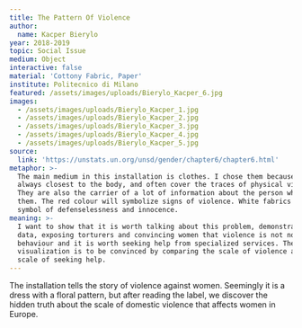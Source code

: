 ```yaml
---
title: The Pattern Of Violence
author:
  name: Kacper Bierylo
year: 2018-2019
topic: Social Issue
medium: Object
interactive: false
material: 'Cottony Fabric, Paper'
institute: Politecnico di Milano
featured: /assets/images/uploads/Bierylo_Kacper_6.jpg
images:
  - /assets/images/uploads/Bierylo_Kacper_1.jpg
  - /assets/images/uploads/Bierylo_Kacper_2.jpg
  - /assets/images/uploads/Bierylo_Kacper_3.jpg
  - /assets/images/uploads/Bierylo_Kacper_4.jpg
  - /assets/images/uploads/Bierylo_Kacper_5.jpg
source:
  link: 'https://unstats.un.org/unsd/gender/chapter6/chapter6.html'
metaphor: >-
  The main medium in this installation is clothes. I chose them because they are
  always closest to the body, and often cover the traces of physical violence.
  They are also the carrier of a lot of information about the person who wears
  them. The red colour will symbolize signs of violence. White fabrics will be a
  symbol of defenselessness and innocence. 
meaning: >-
  I want to show that it is worth talking about this problem, demonstrating
  data, exposing torturers and convincing women that violence is not normal
  behaviour and it is worth seeking help from specialized services. The
  visualization is to be convinced by comparing the scale of violence and the
  scale of seeking help.
---
```

The installation tells the story of violence against women. Seemingly it is a dress with a floral pattern, but after reading the label, we discover the hidden truth about the scale of domestic violence that affects women in Europe.
